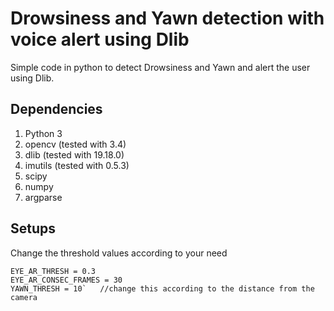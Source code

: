 # Drowsiness and Yawn detection with voice alert using Dlib

Simple code in python to detect Drowsiness and Yawn and alert the user using Dlib.

## Dependencies

1. Python 3
2. opencv (tested with 3.4) 
3. dlib	(tested with 19.18.0)
4. imutils (tested with 0.5.3)
5. scipy
6. numpy
7. argparse

## Setups

Change the threshold values according to your need
```
EYE_AR_THRESH = 0.3
EYE_AR_CONSEC_FRAMES = 30
YAWN_THRESH = 10`	//change this according to the distance from the camera
```




